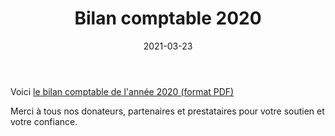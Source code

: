 ﻿---
title: Bilan comptable 2020
date: 2021-03-23
draft: no
tags: [comptabilité]
---

Voici [le bilan comptable de l'année 2020 (format PDF)](/media/post/bilan_compta_2020/compta2020.fr.pdf)


Merci à tous nos donateurs, partenaires et prestataires pour votre soutien et votre confiance.
